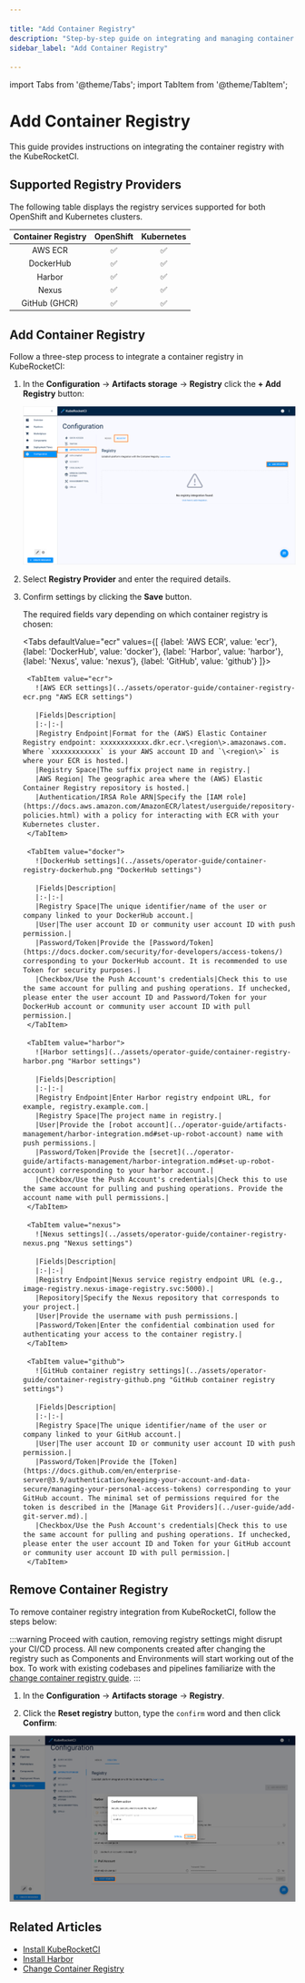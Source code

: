 ```yaml
---

title: "Add Container Registry"
description: "Step-by-step guide on integrating and managing container registries within KubeRocketCI, enhancing artifact storage and deployment processes."
sidebar_label: "Add Container Registry"

---
```

<!-- markdownlint-disable MD025 -->

import Tabs from '@theme/Tabs';
import TabItem from '@theme/TabItem';

# Add Container Registry

<head>
  <link rel="canonical" href="https://docs.kuberocketci.io/docs/user-guide/manage-container-registries" />
</head>

This guide provides instructions on integrating the container registry with the KubeRocketCI.

## Supported Registry Providers

The following table displays the registry services supported for both OpenShift and Kubernetes clusters.

|Container Registry|OpenShift|Kubernetes|
|:-:|:-:|:-:|
|AWS ECR|:white_check_mark:|:white_check_mark:|
|DockerHub|:white_check_mark:|:white_check_mark:|
|Harbor|:white_check_mark:|:white_check_mark:|
|Nexus|:white_check_mark:|:white_check_mark:|
|GitHub (GHCR)|:white_check_mark:|:white_check_mark:|

## Add Container Registry

Follow a three-step process to integrate a container registry in KubeRocketCI:

1. In the **Configuration** -> **Artifacts storage** -> **Registry** click the **+ Add Registry** button:

    ![Registry settings](../assets/operator-guide/container-registry-list.png "Registry settings")

2. Select **Registry Provider** and enter the required details.

3. Confirm settings by clicking the **Save** button.

    The required fields vary depending on which container registry is chosen:

    <Tabs
      defaultValue="ecr"
      values={[
        {label: 'AWS ECR', value: 'ecr'},
        {label: 'DockerHub', value: 'docker'},
        {label: 'Harbor', value: 'harbor'},
        {label: 'Nexus', value: 'nexus'},
        {label: 'GitHub', value: 'github'}
      ]}>

        <TabItem value="ecr">
          ![AWS ECR settings](../assets/operator-guide/container-registry-ecr.png "AWS ECR settings")

          |Fields|Description|
          |:-|:-|
          |Registry Endpoint|Format for the (AWS) Elastic Container Registry endpoint: xxxxxxxxxxxx.dkr.ecr.\<region\>.amazonaws.com. Where `xxxxxxxxxxxx` is your AWS account ID and `\<region\>` is where your ECR is hosted.|
          |Registry Space|The suffix project name in registry.|
          |AWS Region| The geographic area where the (AWS) Elastic Container Registry repository is hosted.|
          |Authentication/IRSA Role ARN|Specify the [IAM role](https://docs.aws.amazon.com/AmazonECR/latest/userguide/repository-policies.html) with a policy for interacting with ECR with your Kubernetes cluster.
        </TabItem>

        <TabItem value="docker">
          ![DockerHub settings](../assets/operator-guide/container-registry-dockerhub.png "DockerHub settings")

          |Fields|Description|
          |:-|:-|
          |Registry Space|The unique identifier/name of the user or company linked to your DockerHub account.|
          |User|The user account ID or community user account ID with push permission.|
          |Password/Token|Provide the [Password/Token](https://docs.docker.com/security/for-developers/access-tokens/) corresponding to your DockerHub account. It is recommended to use Token for security purposes.|
          |Checkbox/Use the Push Account's credentials|Check this to use the same account for pulling and pushing operations. If unchecked, please enter the user account ID and Password/Token for your DockerHub account or community user account ID with pull permission.|
        </TabItem>

        <TabItem value="harbor">
          ![Harbor settings](../assets/operator-guide/container-registry-harbor.png "Harbor settings")

          |Fields|Description|
          |:-|:-|
          |Registry Endpoint|Enter Harbor registry endpoint URL, for example, registry.example.com.|
          |Registry Space|The project name in registry.|
          |User|Provide the [robot account](../operator-guide/artifacts-management/harbor-integration.md#set-up-robot-account) name with push permissions.|
          |Password/Token|Provide the [secret](../operator-guide/artifacts-management/harbor-integration.md#set-up-robot-account) corresponding to your harbor account.|
          |Checkbox/Use the Push Account's credentials|Check this to use the same account for pulling and pushing operations. Provide the account name with pull permissions.|
        </TabItem>

        <TabItem value="nexus">
          ![Nexus settings](../assets/operator-guide/container-registry-nexus.png "Nexus settings")

          |Fields|Description|
          |:-|:-|
          |Registry Endpoint|Nexus service registry endpoint URL (e.g., image-registry.nexus-image-registry.svc:5000).|
          |Repository|Specify the Nexus repository that corresponds to your project.|
          |User|Provide the username with push permissions.|
          |Password/Token|Enter the confidential combination used for authenticating your access to the container registry.|
        </TabItem>

        <TabItem value="github">
          ![GitHub container registry settings](../assets/operator-guide/container-registry-github.png "GitHub container registry settings")

          |Fields|Description|
          |:-|:-|
          |Registry Space|The unique identifier/name of the user or company linked to your GitHub account.|
          |User|The user account ID or community user account ID with push permission.|
          |Password/Token|Provide the [Token](https://docs.github.com/en/enterprise-server@3.9/authentication/keeping-your-account-and-data-secure/managing-your-personal-access-tokens) corresponding to your  GitHub account. The minimal set of permissions required for the token is described in the [Manage Git Providers](../user-guide/add-git-server.md).|
          |Checkbox/Use the Push Account's credentials|Check this to use the same account for pulling and pushing operations. If unchecked, please enter the user account ID and Token for your GitHub account or community user account ID with pull permission.|
        </TabItem>
    </Tabs>

## Remove Container Registry

To remove container registry integration from KubeRocketCI, follow the steps below:

:::warning
    Proceed with caution, removing registry settings might disrupt your CI/CD process. All new components created after changing the registry such as Components and Environments will start working out of the box. To work with existing codebases and pipelines familiarize with the [change container registry guide](change-container-registry.md).
:::

  1. In the **Configuration** -> **Artifacts storage** -> **Registry**.

  2. Click the **Reset registry** button, type the `confirm` word and then click **Confirm**:

  ![Registry settings](../assets/operator-guide/container-registry-reset.png "Registry settings")

## Related Articles

* [Install KubeRocketCI](../operator-guide/install-kuberocketci.md)
* [Install Harbor](../operator-guide/artifacts-management/harbor-installation.md)
* [Change Container Registry](change-container-registry.md)
